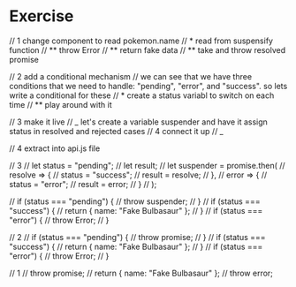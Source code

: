 # Exercise

// 1 change component to read pokemon.name
// \* read from suspensify function
// ** throw Error
// ** return fake data
// \*\* take and throw resolved promise

// 2 add a conditional mechanism
// we can see that we have three conditions that we need to handle: "pending", "error", and "success". so lets write a conditional for these
// \* create a status variabl to switch on each time
// \*\* play around with it

// 3 make it live
// _ let's create a variable suspender and have it assign status in resolved and rejected cases
// 4 connect it up
// _

// 4 extract into api.js file

// 3
// let status = "pending";
// let result;
// let suspender = promise.then(
// resolve => {
// status = "success";
// result = resolve;
// },
// error => {
// status = "error";
// result = error;
// }
// );

// if (status === "pending") {
// throw suspender;
// }
// if (status === "success") {
// return { name: "Fake Bulbasaur" };
// }
// if (status === "error") {
// throw Error;
// }

// 2
// if (status === "pending") {
// throw promise;
// }
// if (status === "success") {
// return { name: "Fake Bulbasaur" };
// }
// if (status === "error") {
// throw Error;
// }

// 1
// throw promise;
// return { name: "Fake Bulbasaur" };
// throw error;

